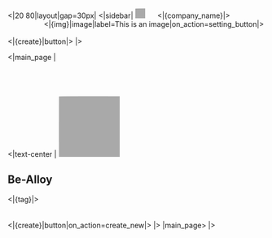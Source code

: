 <|20 80|layout|gap=30px|
<|sidebar|
![logo](minibox_.png)
&nbsp;&nbsp;&nbsp;&nbsp; 
<|{company_name}|> 
&nbsp;&nbsp;&nbsp;&nbsp;&nbsp;&nbsp;&nbsp;&nbsp;&nbsp;&nbsp;&nbsp;&nbsp;&nbsp;&nbsp;&nbsp;&nbsp;&nbsp;
<|{img}|image|label=This is an image|on_action=setting_button|>
<br/><br/>
<|{create}|button|>
|>

<|main_page |
<br/><br/><br/><br/><br/>
<|text-center |
![logo](box.png)
## Be-Alloy 
<|{tag}|><br/><br/><br/>
<|{create}|button|on_action=create_new|>
|>
|main_page>
|>